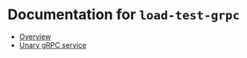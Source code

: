 # Documentation for `load-test-grpc`

- [Overview](https://iter8.tools/0.8/tutorials/load-test-grpc/overview/)
- [Unary gRPC service](https://iter8.tools/0.8/tutorials/load-test-grpc/unary/)
